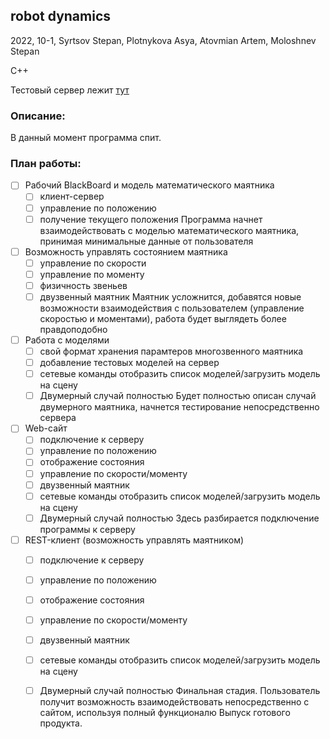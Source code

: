 ## robot dynamics

2022, 10-1, Syrtsov Stepan, Plotnykova Asya, Atovmian Artem, Moloshnev Stepan

C++

Тестовый сервер лежит [тут](https://r2d.buran.center/)

### Описание:

В данный момент программа спит.

### План работы:

- [ ] Рабочий BlackBoard и модель математического маятника
    + [ ] клиент-сервер
    + [ ] управление по положению
    + [ ] получение текущего положения
   Программа начнет взаимодействовать с моделью математического маятника, принимая минимальные данные от пользователя
- [ ] Возможность управлять состоянием маятника
    + [ ] управление по скорости
    + [ ] управление по моменту
    + [ ] физичность звеньев
    + [ ] двузвенный маятник
   Маятник усложнится, добавятся новые возможности взаимодействия с пользователем (управление скоростью и моментами), работа будет выглядеть более правдоподобно
- [ ] Работа с моделями
    + [ ] свой формат хранения парамтеров многозвенного маятника
    + [ ] добавление тестовых моделей на сервер
    + [ ] cетевые команды отобразить список моделей/загрузить модель на сцену
    + [ ] Двумерный случай полностью
   Будет полностью описан случай двумерного маятника, начнется тестирование непосредственно сервера
- [ ] Web-сайт
    + [ ] подключение к серверу
    + [ ] управление по положению
    + [ ] отображение состояния
    + [ ] управление по скорости/моменту
    + [ ] двузвенный маятник
    + [ ] cетевые команды отобразить список моделей/загрузить модель на сцену
    + [ ] Двумерный случай полностью
   Здесь разбирается подключение программы к серверу
- [ ] REST-клиент (возможность управлять маятником)
    + [ ] подключение к серверу
    + [ ] управление по положению
    + [ ] отображение состояния
    + [ ] управление по скорости/моменту
    + [ ] двузвенный маятник
    + [ ] cетевые команды отобразить список моделей/загрузить модель на сцену
    + [ ] Двумерный случай полностью
   Финальная стадия. Пользователь получит возможность взаимодействовать непосредственно с сайтом, используя полный функционалю Выпуск готового продукта.

